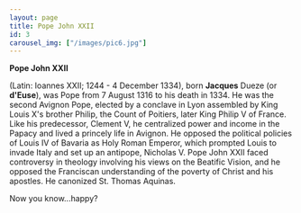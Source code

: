 ```yaml
---
layout: page
title: Pope John XXII
id: 3
carousel_img: ["/images/pic6.jpg"]
---
```

**Pope John XXII**

(Latin: Ioannes XXII; 1244 - 4 December 1334), born **Jacques** Dueze (or **d'Euse**), was Pope from 7 August 1316 to his death in 1334. He was the second Avignon Pope, elected by a conclave in Lyon assembled by King Louis X's brother Philip, the Count of Poitiers, later King Philip V of France. Like his predecessor, Clement V, he centralized power and income in the Papacy and lived a princely life in Avignon. He opposed the political policies of Louis IV of Bavaria as Holy Roman Emperor, which prompted Louis to invade Italy and set up an antipope, Nicholas V. Pope John XXII faced controversy in theology involving his views on the Beatific Vision, and he opposed the Franciscan understanding of the poverty of Christ and his apostles. He canonized St. Thomas Aquinas.

Now you know...happy?